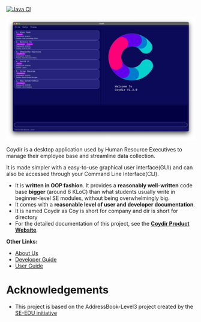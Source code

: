 [![Java CI](https://github.com/AY2223S1-CS2103T-T15-1/tp/actions/workflows/gradle.yml/badge.svg)](https://github.com/AY2223S1-CS2103T-T15-1/tp/actions/workflows/gradle.yml)

![Ui](docs/images/ui-screenshots/Ui.png)

Coydir is a desktop application used by Human Resource Executives to manage their employee base and streamline data collection.

It is made simpler with a easy-to-use graphical user interface(GUI) and can also be accessed through your Command Line Interface(CLI).

- It is **written in OOP fashion**. It provides a **reasonably well-written** code base **bigger** (around 6 KLoC) than what students usually write in beginner-level SE modules, without being overwhelmingly big.
- It comes with a **reasonable level of user and developer documentation**.
- It is named Coydir as Coy is short for company and dir is short for directory
- For the detailed documentation of this project, see the **[Coydir Product Website](https://ay2223s1-cs2103t-t15-1.github.io/tp/)**.

**Other Links:**
* [About Us](https://github.com/AY2223S1-CS2103T-T15-1/tp/blob/master/docs/AboutUs.md)
* [Developer Guide](https://github.com/AY2223S1-CS2103T-T15-1/tp/blob/master/docs/DeveloperGuide.md)
* [User Guide](https://github.com/AY2223S1-CS2103T-T15-1/tp/blob/master/docs/UserGuide.md)

# Acknowledgements

- This project is based on the AddressBook-Level3 project created by the [SE-EDU initiative](https://se-education.org)
